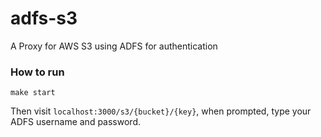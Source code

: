 # adfs-s3
A Proxy for AWS S3 using ADFS for authentication

### How to run

`make start`

Then visit `localhost:3000/s3/{bucket}/{key}`, when prompted, type your ADFS username and password.
